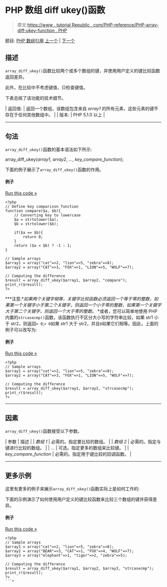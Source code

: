 # PHP 数组 diff ukey()函数

> 原文:[https://www . tutorial Republic . com/PHP-reference/PHP-array-diff-ukey-function . PHP](https://www.tutorialrepublic.com/php-reference/php-array-diff-ukey-function.php)

题目: [PHP 数组引用](php-array-functions.php) [上一个](php-array-diff-uassoc-function.php) | [下一个](php-array-fill-function.php)

## 描述

`array_diff_ukey()`函数比较两个或多个数组的键，并使用用户定义的键比较函数返回差异。

此外，在比较中不考虑键值，只检查键值。

下表总结了该功能的技术细节。

| 返回值: | 返回一个数组，该数组包含来自 *array1* 的所有元素，这些元素的键不存在于任何其他数组中。 |
| 版本: | PHP 5.1.0 以上 |

* * *

## 句法

`array_diff_ukey()`函数的基本语法如下所示:

array_diff_ukey(*array1*, *array2*, *...*, *key_compare_function*);

下面的例子展示了`array_diff_ukey()`函数的作用。

#### 例子

[Run this code »](../codelab.php?topic=php&file=difference-of-two-arrays-using-a-key-comparison-function "Run this code to view the output")

```
<?php
// Define key comparison function
function compare($a, $b){
    // Converting key to lowercase
    $a = strtolower($a);
    $b = strtolower($b);

    if($a == $b){
        return 0;
    }
    return ($a < $b) ? -1 : 1;
}

// Sample arrays
$array1 = array("cat"=>2, "lion"=>5, "zebra"=>8);
$array2 = array("CAT"=>3, "FOX"=>1, "LION"=>5, "WOLF"=>7);

// Computing the difference
$result = array_diff_ukey($array1, $array2, "compare");
print_r($result);
?>
```

 ***注意:**如果两个关键字相等，关键字比较函数必须返回一个等于零的整数，如果第一个关键字小于第二个关键字，则返回一个小于零的整数，如果第一个关键字大于第二个关键字，则返回一个大于零的整数。*  *或者，您可以简单地使用 PHP 内置的`strcasecmp()`函数，该函数执行不区分大小写的字符串比较，如果 str1 小于 str2，则返回`< 0`;`> 0`如果 str1 大于 str2，并且`0`如果它们相等。因此，上面的例子可以改写为:

#### 例子

[Run this code »](../codelab.php?topic=php&file=difference-of-arrays-using-built-in-function-for-key-comparison "Run this code to view the output")

```
<?php
// Sample arrays
$array1 = array("cat"=>2, "lion"=>5, "zebra"=>8);
$array2 = array("CAT"=>3, "FOX"=>1, "LION"=>5, "WOLF"=>7);

// Computing the difference
$result = array_diff_ukey($array1, $array2, "strcasecmp");
print_r($result);
?>
```

* * *

## 因素

`array_diff_ukey()`函数接受以下参数。

| 参数 | 描述 |
| *数组 1* | 必需的。指定要比较的数组。 |
| *数组 2* | 必需的。指定与键进行比较的数组。 |
| *...* | 可选。指定更多的数组来比较键。 |
| *key_compare_function* | 必需的。指定用于键比较的回调函数。 |

* * *

## 更多示例

这里有更多的例子来展示`array_diff_ukey()`函数实际上是如何工作的:

下面的示例演示了如何使用用户定义的键比较函数来比较三个数组的键并获得差异。

#### 例子

[Run this code »](../codelab.php?topic=php&file=difference-of-three-arrays-using-a-key-comparison-function "Run this code to view the output")

```
<?php
// Sample arrays
$array1 = array("cat"=>2, "lion"=>5, "zebra"=>8);
$array2 = array("BEAR"=>3, "CAT"=>1, "FOX"=>4, "WOLF"=>7);
$array3 = array("elephant"=>1, "tiger"=>2, "zebra"=>5);

// Computing the difference
$result = array_diff_ukey($array1, $array2, $array3, "strcasecmp");
print_r($result);
?>
```*